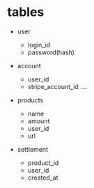 # tables

- user
    - login_id
    - password(hash)
    
- account 
    - user_id
    - stripe_account_id
    ....

- products
    - name
    - amount
    - user_id
    - url

- settlement
    - product_id
    - user_id
    - created_at